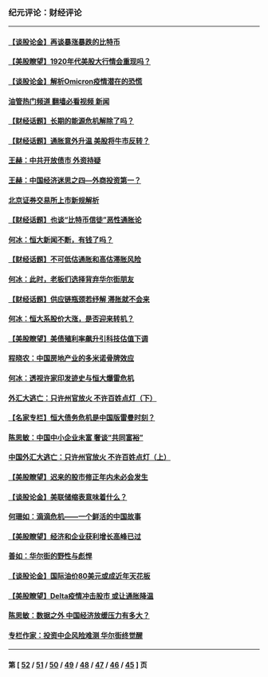 ### 纪元评论：财经评论
---
#### [【谈股论金】再谈暴涨暴跌的比特币](../../pages/nsc1026/n13428036.md?12120330) 
#### [【美股瞭望】1920年代美股大行情会重现吗？](../../pages/nsc1026/n13425425.md?12120330) 
#### [【谈股论金】解析Omicron疫情潜在的恐慌](../../pages/nsc1026/n13403704.md?12120330) 
#### [油管热门频道 翻墙必看视频 新闻](ok?12120330)
#### [【财经话题】长期的能源危机解除了吗？](../../pages/nsc1026/n13378041.md?12120330) 
#### [【财经话题】通胀意外升温 美股将牛市反转？](../../pages/nsc1026/n13370659.md?12120330) 
#### [王赫：中共开放债市 外资持疑](../../pages/nsc1026/n13366203.md?12120330) 
#### [王赫：中国经济迷思之四—外商投资第一？](../../pages/nsc1026/n13354150.md?12120330) 
#### [北京证券交易所上市新规解析](../../pages/nsc1026/n13348292.md?12120330) 
#### [【财经话题】也谈“比特币信徒”恶性通胀论](../../pages/nsc1026/n13331972.md?12120330) 
#### [何冰：恒大新闻不断，有钱了吗？](../../pages/nsc1026/n13325002.md?12120330) 
#### [【财经话题】不可低估通胀和高估滞胀风险](../../pages/nsc1026/n13300505.md?12120330) 
#### [何冰：此时，老板们选择背弃华尔街朋友](../../pages/nsc1026/n13295291.md?12120330) 
#### [【财经话题】供应链瓶颈若纾解 滞胀就不会来](../../pages/nsc1026/n13286759.md?12120330) 
#### [何冰：恒大系股价大涨，是否迎来转机？](../../pages/nsc1026/n13276822.md?12120330) 
#### [【美股瞭望】美债殖利率飙升引科技估值下调](../../pages/nsc1026/n13267775.md?12120330) 
#### [程晓农：中国房地产业的多米诺骨牌效应](../../pages/nsc1026/n13259673.md?12120330) 
#### [何冰：透视许家印发迹史与恒大爆雷危机](../../pages/nsc1026/n13253937.md?12120330) 
#### [外汇大逃亡：只许州官放火 不许百姓点灯（下）](../../pages/nsc1026/n13245748.md?12120330) 
#### [【名家专栏】恒大债务危机是中国版雷曼时刻？](../../pages/nsc1026/n13242613.md?12120330) 
#### [陈思敏：中国中小企业未富 奢谈“共同富裕”](../../pages/nsc1026/n13241213.md?12120330) 
#### [中国外汇大逃亡：只许州官放火 不许百姓点灯（上）](../../pages/nsc1026/n13228773.md?12120330) 
#### [【美股瞭望】迟来的股市修正年内未必会发生](../../pages/nsc1026/n13223100.md?12120330) 
#### [【谈股论金】美联储缩表意味着什么？](../../pages/nsc1026/n13174610.md?12120330) 
#### [何珊如：滴滴危机——一个鲜活的中国故事](../../pages/nsc1026/n13151962.md?12120330) 
#### [【美股瞭望】经济和企业获利增长高峰已过](../../pages/nsc1026/n13134466.md?12120330) 
#### [善如：华尔街的野性与彪悍](../../pages/nsc1026/n13112664.md?12120330) 
#### [【谈股论金】国际油价80美元或成近年天花板](../../pages/nsc1026/n13108524.md?12120330) 
#### [【美股瞭望】Delta疫情冲击股市 或让通胀降温](../../pages/nsc1026/n13100297.md?12120330) 
#### [陈思敏：数据之外 中国经济放缓压力有多大？](../../pages/nsc1026/n13085576.md?12120330) 
#### [专栏作家：投资中企风险难测 华尔街终觉醒](../../pages/nsc1026/n13079366.md?12120330) 

---
#### 第 [ [52](./52.md?12120330) / [51](./51.md?12120330) / [50](./50.md?12120330) / [49](./49.md?12120330) / [48](./48.md?12120330) / [47](./47.md?12120330) / [46](./46.md?12120330) / [45](./45.md?12120330) ] 页

